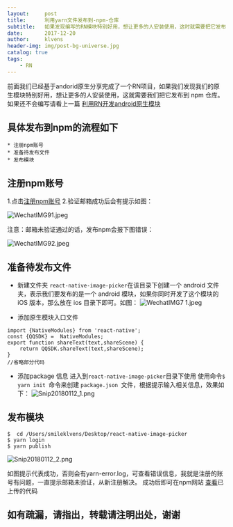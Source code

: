 ```yaml
---
layout:     post
title:      利用yarn文件发布到-npm-仓库
subtitle:   如果发现编写的RN模块特别好用，想让更多的人安装使用，这时就需要把它发布到npm仓库。
date:       2017-12-20
author:     klvens
header-img: img/post-bg-universe.jpg
catalog: true
tags:
    - RN
---
```


前面我们已经基于andorid原生分享完成了一个RN项目，如果我们发现我们的原生模块特别好用，想让更多的人安装使用，这就需要我们把它发布到 npm 仓库。如果还不会编写请看上一篇 [利用RN开发android原生模块](https://www.jianshu.com/p/800381137054)

## 具体发布到npm的流程如下
```
* 注册npm账号 
* 准备待发布文件
* 发布模块
```
## 注册npm账号
1.点击[注册npm账号](https://www.npmjs.com/signup)
2.验证邮箱成功后会有提示如图：
	
![WechatIMG91.jpeg](http://upload-images.jianshu.io/upload_images/3519541-2db1812de1af673d.jpeg?imageMogr2/auto-orient/strip%7CimageView2/2/w/1240)


注意：邮箱未验证通过的话，发布npm会报下图错误：
 
![WechatIMG92.jpeg](http://upload-images.jianshu.io/upload_images/3519541-a476adf31b8467f0.jpeg?imageMogr2/auto-orient/strip%7CimageView2/2/w/1240)

##   准备待发布文件
* 新建文件夹 `react-native-image-picker`在该目录下创建一个 android 文件夹，表示我们要发布的是一个 android 模块，如果你同时开发了这个模块的 iOS 版本，那么放在 ios 目录下即可。如图：
![WechatIMG7 1.jpeg](http://upload-images.jianshu.io/upload_images/3519541-b3c34265532265a9.jpeg?imageMogr2/auto-orient/strip%7CimageView2/2/w/1240)


*  添加原生模块入口文件
```
import {NativeModules} from 'react-native';
const {QQSDK} =  NativeModules;
export function shareText(text,shareScene) {
	return QQSDK.shareText(text,shareScene);
}
//省略部分代码
```

* 添加package 信息
进入到`react-native-image-picker`目录下使用 使用命令`$ yarn init `命令来创建 `package.json `文件，根据提示输入相关信息，效果如下：
![Snip20180112_1.png](http://upload-images.jianshu.io/upload_images/3519541-2575b5e76c73d3c7.png?imageMogr2/auto-orient/strip%7CimageView2/2/w/1240)

## 发布模块
```
$  cd /Users/smileklvens/Desktop/react-native-image-picker 
$ yarn login
$ yarn publish
```
![Snip20180112_2.png](http://upload-images.jianshu.io/upload_images/3519541-2bea1d5ceccda5e2.png?imageMogr2/auto-orient/strip%7CimageView2/2/w/1240)

如图提示代表成功，否则会有yarn-error.log，可查看错误信息，我就是注册的账号有问题，一直提示邮箱未验证，从新注册解决。
成功后即可在npm网站 [查看](https://www.npmjs.com/~smileklvens)已上传的代码


## 如有疏漏，请指出，转载请注明出处，谢谢

